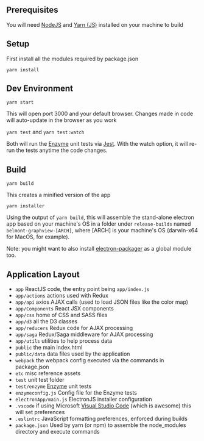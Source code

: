 
## Prerequisites

You will need [NodeJS](https://nodejs.org/en/) and [Yarn (JS)](https://yarnpkg.com/en/) installed on your machine to build

## Setup

First install all the modules required by package.json

`yarn install`

## Dev Environment

`yarn start`

This will open port 3000 and your default browser. Changes made in code will auto-update in the browser as you work

`yarn test` and `yarn test:watch`

Both will run the [Enzyme](https://airbnb.io/enzyme/) unit tests via [Jest](https://jestjs.io/). With the watch option, it will re-run the tests anytime the code changes.

## Build 

`yarn build`

This creates a minified version of the app

`yarn installer`

Using the output of `yarn build`, this will assemble the stand-alone electron app based on your machine's OS in a folder under `release-builds` named `belmont-graphview-[ARCH]`, where [ARCH] is your machine's OS (darwin-x64 for MacOS, for example).

Note: you might want to also install [electron-packager](https://www.christianengvall.se/electron-packager-tutorial/) as a global module too.

## Application Layout

* `app` ReactJS code, the entry point being `app/index.js`
* `app/actions` actions used with Redux
* `app/api` axios AJAX calls (used to load JSON files like the color map)
* `app/Components` React JSX components
* `app/css` home of CSS and SASS files
* `app/d3` all the D3 classes
* `app/reducers` Redux code for AJAX processing
* `app/saga` Redux/Saga middleware for AJAX processing
* `app/utils` utilities to help process data
* `public` the main index.html
* `public/data` data files used by the application
* `webpack` the webpack config executed via the commands in package.json
* `etc` misc reference assets
* `test` unit test folder
* `test/enzyme` [Enzyme](https://airbnb.io/enzyme/) unit tests
* `enzymeconfig.js` Config file for the Enzyme tests
* `electronApp/main.js` ElectronJS installer configuration
* `.vscode` if using Microsoft [Visual Studio Code](https://code.visualstudio.com) (which is awesome) this will set preferences
* `.eslintrc` JavaScript formatting preferences, enforced during builds
* `package.json` Used by yarn (or npm) to assemble the node_modules directory and execute commands



